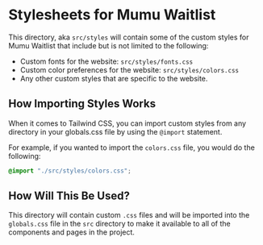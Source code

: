 # Stylesheets for Mumu Waitlist

This directory, aka `src/styles` will contain some of the custom styles for
Mumu Waitlist that include but is not limited to the following:
- Custom fonts for the website: `src/styles/fonts.css`
- Custom color preferences for the website: `src/styles/colors.css`
- Any other custom styles that are specific to the website.

## How Importing Styles Works

When it comes to Tailwind CSS, you can import custom styles from any
directory in your globals.css file by using the `@import` statement.

For example, if you wanted to import the `colors.css` file, you would do the
following:

```css
@import "./src/styles/colors.css";
```

## How Will This Be Used?

This directory will contain custom `.css` files and will be imported into the
`globals.css` file in the `src` directory to make it available to all of the
components and pages in the project.